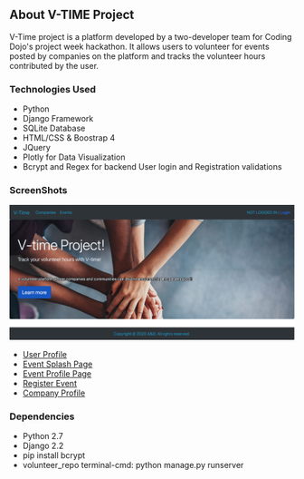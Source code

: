 ## About V-TIME Project ##
V-Time project is a platform developed by a two-developer team for Coding Dojo's project week hackathon. It allows users to volunteer for events posted by companies on the platform and tracks the volunteer hours contributed by the user. 
### Technologies Used ###
* Python
* Django Framework
* SQLite Database
* HTML/CSS & Boostrap 4
* JQuery
* Plotly for Data Visualization
* Bcrypt and Regex for backend User login and Registration validations
### ScreenShots ###
![Landing Page](https://github.com/achou022/V-Time-Project/blob/master/screenshots/Landing%20Page.png)

* [User Profile](https://github.com/achou022/V-Time-Project/blob/master/screenshots/%E2%86%BBV-Time%20%7C%20User%20Profile.pdf)
* [Event Splash Page](https://github.com/achou022/V-Time-Project/blob/master/screenshots/%E2%86%BB%20V-Time%20%7C%20Event%20Spash%20Page.pdf)
* [Event Profile Page](https://github.com/achou022/V-Time-Project/blob/master/screenshots/%E2%86%BB%20V-Time%20%7C%20Event%20Functionality.pdf)
* [Register Event](https://github.com/achou022/V-Time-Project/blob/master/screenshots/%E2%86%BB%20V-Time%20%7C%20Events%20Modal.pdf)
* [Company Profile](https://github.com/achou022/V-Time-Project/blob/master/screenshots/%E2%86%BB%20V-Time%20%7C%20Company%20Profile.pdf)

### Dependencies ###
* Python 2.7
* Django 2.2
* pip install bcrypt
* volunteer_repo terminal-cmd: python manage.py runserver
